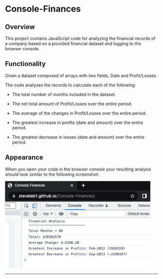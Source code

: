 # Console-Finances

## Overview

This project contains JavaScript code for analyzing the financial records of a company based on a provided financial dataset and logging to the browser console.

## Functionality

Given a dataset composed of arrays with two fields, Date and Profit/Losses.

The code analyzes the records to calculate each of the following:

- The total number of months included in the dataset.

- The net total amount of Profit/Losses over the entire period.

- The average of the changes in Profit/Losses over the entire period.
- The greatest increase in profits (date and amount) over the entire period.

- The greatest decrease in losses (date and amount) over the entire period.

## Appearance

When you open your code in the browser console your resulting analysis should look similar to the following screenshot:

![Console Finances screenshot](./console-finances.png)

---
